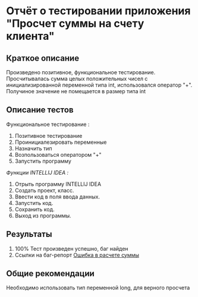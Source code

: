 # Отчёт о тестировании приложения "Просчет суммы на счету клиента" 

## Краткое описание
Произведено позитивное, функциональное тестирование. Просчитывалась сумма целых положительных чисел с инициализированной переменной типа int, использовался оператор "+".  Получиное значение не помещается в размер типа int


## Описание тестов
Функциональное тестирование : 
1. Позитивное тестирование 
2. Проинициалезировать переменные 
3. Назначить тип 
4. Возпользоваться оператором "+"
5. Запустить программу

*Функции  INTELLIJ IDEA :*
1. Отрыть программу INTELLIJ IDEA
2. Создать  проект, класс.
3. Ввести код в поля ввода данных.
4. Запустить код.
5. Сохранить  код.
6. Выход из программы. 


## Результаты

1. 100%  Тест произведен успешно, баг найден 
2. Ссылки на баг-репорт [Ошибка в расчете суммы](https://github.com/JuliaGhalini/Java1.2.Task1/issues/2)

## Общие рекомендации
Необходимо использовать тип переменной long, для верного просчета 
